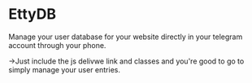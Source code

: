 # EttyDB

Manage your user database for your website directly in your telegram account through your phone.

->Just include the js delivwe link and classes and you're good to go to simply manage your user entries.

